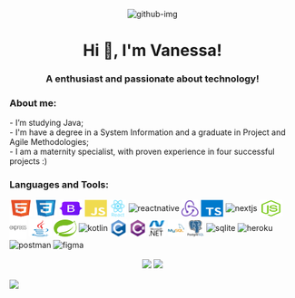 <div align="center">

![github-img](https://github.com/vanessavargas/personal-portfolio/blob/master/src/assets/img/about/programmer.gif)
  
</div>

<h1 align="center">Hi 👋, I'm Vanessa!</h1>
<h3 align="center">A enthusiast and passionate about technology!</h3>

<h3 align="left">
About me:</h3>
- I’m studying Java; </br>
- I'm have a degree in a System Information and a graduate in Project and Agile Methodologies; </br>
- I am a maternity specialist, with proven experience in four successful projects :)

<h3 align="left">Languages and Tools:</h3>
<div style="display: inline_block; margin-botton: 10px">
  <img align="center" alt="Vanessa-HTML" height="30" width="40" src="https://raw.githubusercontent.com/devicons/devicon/master/icons/html5/html5-original.svg">
  <img align="center" alt="Vanessa-CSS" height="30" width="40" src="https://raw.githubusercontent.com/devicons/devicon/master/icons/css3/css3-original.svg">
  <img align="center" alt="Vanessa-Bootstrap" height="30" width="40" src="https://raw.githubusercontent.com/devicons/devicon/master/icons/bootstrap/bootstrap-original.svg">
  <img align="center" alt="Vanessa-Js" height="30" width="40" src="https://raw.githubusercontent.com/devicons/devicon/master/icons/javascript/javascript-plain.svg">
  <img align="center" src="https://raw.githubusercontent.com/devicons/devicon/master/icons/react/react-original-wordmark.svg" alt="react" width="30" height="30"/> 
  <img align="center" src="https://reactnative.dev/img/header_logo.svg" alt="reactnative" width="30" height="30"/> 
  <img align="center" src="https://raw.githubusercontent.com/devicons/devicon/master/icons/redux/redux-original.svg" alt="redux" width="30" height="30"/> 
  <img align="center" alt="Vanessa-TypeScript" height="30" width="40" src="https://raw.githubusercontent.com/devicons/devicon/master/icons/typescript/typescript-original.svg">
  <img align="center" src="https://cdn.worldvectorlogo.com/logos/nextjs-2.svg" alt="nextjs" width="30" height="30"/> 
  <img align="center" alt="Vanessa-NodeJS" height="30" width="40" src="https://raw.githubusercontent.com/devicons/devicon/master/icons/nodejs/nodejs-original.svg">
  <img align="center" src="https://raw.githubusercontent.com/devicons/devicon/master/icons/express/express-original-wordmark.svg" alt="express" width="30" height="40"/> 
  <img align="center" alt="Vanessa-Java" height="30" width="40" src="https://raw.githubusercontent.com/devicons/devicon/master/icons/java/java-original.svg">
  <img align="center" alt="Vanessa-SpringBoot" height="30" width="40" src="https://raw.githubusercontent.com/devicons/devicon/master/icons/spring/spring-original.svg">
  <img align="center" src="https://www.vectorlogo.zone/logos/kotlinlang/kotlinlang-icon.svg" alt="kotlin" width="30" height="30"/> 
  <img align="center" src="https://raw.githubusercontent.com/devicons/devicon/master/icons/c/c-original.svg" alt="c" width="30" height="30"/>
  <img align="center" src="https://raw.githubusercontent.com/devicons/devicon/master/icons/csharp/csharp-original.svg" alt="csharp" width="30" height="30"/>
  <img align="center" src="https://raw.githubusercontent.com/devicons/devicon/master/icons/dot-net/dot-net-original-wordmark.svg" alt="dotnet" width="30" height="30"/> 
  <img align="center" src="https://raw.githubusercontent.com/devicons/devicon/master/icons/mysql/mysql-original-wordmark.svg" alt="mysql" width="30" height="30"/> 
  <img align="center" src="https://raw.githubusercontent.com/devicons/devicon/master/icons/postgresql/postgresql-original-wordmark.svg" alt="postgresql" width="30" height="30"/> 
  <img align="center" src="https://www.vectorlogo.zone/logos/sqlite/sqlite-icon.svg" alt="sqlite" width="30" height="30"/> 
  <img align="center" src="https://www.vectorlogo.zone/logos/heroku/heroku-icon.svg" alt="heroku" width="30" height="30"/> 
  <img align="center" src="https://www.vectorlogo.zone/logos/getpostman/getpostman-icon.svg" alt="postman" width="30" height="30"/> 
  <img align="center" src="https://www.vectorlogo.zone/logos/figma/figma-icon.svg" alt="figma" width="30" height="30"/> 
</div>
</br>

<div align="center">
  <picture>
  <source 
    srcset="https://github-readme-stats.vercel.app/api?username=vanessavargas&layout=compact&show_icons=true&theme=light&count_private=true"
    media="(prefers-color-scheme: light)"
  />
  <img src="https://github-readme-stats.vercel.app/api?username=vanessavargas&show_icons=true" />
  </picture>

  <picture>
  <source 
    srcset="https://github-readme-stats.vercel.app/api/top-langs/?username=vanessavargas&layout=compact&langs_count=6&hide=html,css,ejs&layout=compact&theme=dark"
    media="(prefers-color-scheme: dark)"
  />
  <img src="https://github-readme-stats.vercel.app/api?username=vanessavargas&show_icons=true" />
  </picture>
</div>
  
</br>
<div> 
  <a href="https://www.linkedin.com/in/vanessa-vargas4f/" target="_blank"><img src="https://img.shields.io/badge/-LinkedIn-%230077B5?style=for-the-badge&logo=linkedin&logoColor=white" target="_blank"></a> 
</div>
